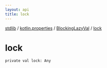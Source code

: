 ```yaml
---
layout: api
title: lock
---
```

[stdlib](../../index.html) / [kotlin.properties](../index.html) / [BlockingLazyVal](index.html) / [lock](lock.html)

# lock

```
private val lock: Any
```
